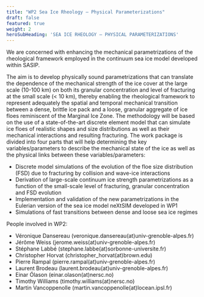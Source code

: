 ```yaml
---
title: "WP2 Sea Ice Rheology — Physical Parameterizations"
draft: false
featured: true
weight: 2
heroSubHeading: 'SEA ICE RHEOLOGY — PHYSICAL PARAMETERIZATIONS'
---
```


We are concerned with enhancing the mechanical parametrizations of the rheological framework employed in the continuum sea ice model developed within SASIP. 

The aim is to develop physically sound parametrizations that can translate the dependence of the mechanical strength of the ice cover at the large scale (10-100 km) on both its granular concentration and level of fracturing at the small scale (< 10 km), thereby enabling the rheological framework to represent adequately the spatial and temporal mechanical transition between a dense, brittle ice pack and a loose, granular aggregate of ice floes reminiscent of the Marginal Ice Zone. The methodology will be based on the use of a state-of-the-art discrete element model that can simulate ice floes of realistic shapes and size distributions as well as their mechanical interactions and resulting fracturing. The work package is divided into four parts that will help determining the key variables/parameters to describe the mechanical state of the ice as well as the physical links between these variables/parameters:

 - Discrete model simulations of the evolution of the floe size distribution (FSD) due to fracturing by collision and wave-ice interactions
 - Derivation of large-scale continuum ice strength parametrizations as a function of the small-scale level of fracturing, granular concentration and FSD evolution
 - Implementation and validation of the new parametrizations in the Eulerian version of the sea ice model neXtSIM developed in WP1
 - Simulations of fast transitions between dense and loose sea ice regimes

People involved in WP2:

 - Véronique Dansereau (veronique.dansereau(at)univ-grenoble-alpes.fr)
 - Jérôme Weiss (jerome.weiss(at)univ-grenoble-alpes.fr)
 - Stéphane Labbé (stephane.labbe(at)sorbonne-universite.fr)
 - Christopher Horvat (christopher_horvat(at)brown.edu)
 - Pierre Rampal (pierre.rampal(at)univ-grenoble-alpes.fr)
 - Laurent Brodeau (laurent.brodeau(at)univ-grenoble-alpes.fr)
 - Einar Ólason (einar.olason(at)nersc.no)
 - Timothy Williams (timothy.williams(at)nersc.no)
 - Martin Vancoppenolle (martin.vancoppenolle(at)locean.ipsl.fr)
 
